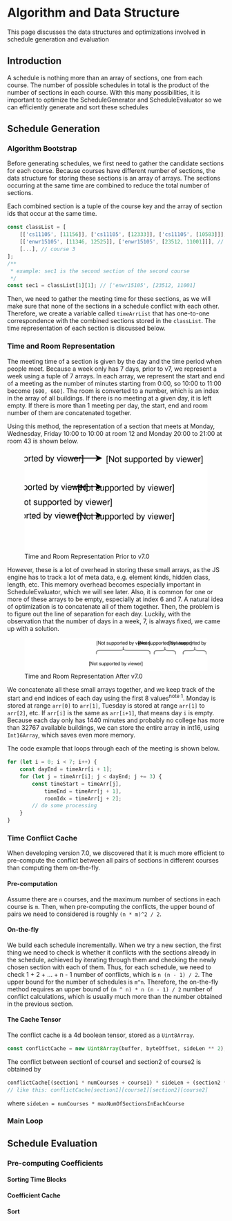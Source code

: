 # Algorithm and Data Structure

This page discusses the data structures and optimizations involved in schedule generation and evaluation

## Introduction

A schedule is nothing more than an array of sections, one from each course. The number of possible schedules in total is the product of the number of sections in each course. With this many possibilities, it is important to optimize the ScheduleGenerator and ScheduleEvaluator so we can efficiently generate and sort these schedules

## Schedule Generation

### Algorithm Bootstrap

Before generating schedules, we first need to gather the candidate sections for each course. Because courses have different number of sections, the data structure for storing these sections is an array of arrays. The sections occurring at the same time are combined to reduce the total number of sections.

Each combined section is a tuple of the course key and the array of section ids that occur at the same time.

```js
const classList = [
    [['cs11105', [11156]], ['cs11105', [12333]], ['cs11105', [10583]]], // course 1
    [['enwr15105', [11346, 12525]], ['enwr15105', [23512, 11001]]], // course 2
    [...], // course 3
];
/**
 * example: sec1 is the second section of the second course
 */
const sec1 = classList[1][1]; // ['enwr15105', [23512, 11001]
```

Then, we need to gather the meeting time for these sections, as we will make sure that none of the sections in a schedule conflict with each other. Therefore, we create a variable called `timeArrList` that has one-to-one correspondence with the combined sections stored in the `classList`. The time representation of each section is discussed below.

### Time and Room Representation

The meeting time of a section is given by the day and the time period when people meet. Because a week only has 7 days, prior to v7, we represent a week using a tuple of 7 arrays. In each array, we represent the start and end of a meeting as the number of minutes starting from 0:00, so 10:00 to 11:00 become `[600, 660]`. The room is converted to a number, which is an index in the array of all buildings. If there is no meeting at a given day, it is left empty. If there is more than 1 meeting per day, the start, end and room number of them are concatenated together.

Using this method, the representation of a section that meets at Monday, Wednesday, Friday 10:00 to 10:00 at room 12 and Monday 20:00 to 21:00 at room 43 is shown below.

<figure>
    <img src="./time_repr_old.svg">
    <figcaption>Time and Room Representation Prior to v7.0</figcaption>
</figure>

However, these is a lot of overhead in storing these small arrays, as the JS engine has to track a lot of meta data, e.g. element kinds, hidden class, length, etc. This memory overhead becomes especially important in ScheduleEvaluator, which we will see later. Also, it is common for one or more of these arrays to be empty, especially at index 6 and 7. A natural idea of optimization is to concatenate all of them together. Then, the problem is to figure out the line of separation for each day. Luckily, with the observation that the number of days in a week, 7, is always fixed, we came up with a solution.

<figure>
    <img src="./time_repr_new.svg">
    <figcaption>Time and Room Representation After v7.0</figcaption>
</figure>

We concatenate all these small arrays together, and we keep track of the start and end indices of each day using the first 8 values<sup>note 1</sup>. Monday is stored at range `arr[0]` to `arr[1]`, Tuesday is stored at range `arr[1]` to `arr[2]`, etc. If `arr[i]` is the same as `arr[i+1]`, that means day `i` is empty. Because each day only has 1440 minutes and probably no college has more than 32767 available buildings, we can store the entire array in int16, using `Int16Array`, which saves even more memory.

The code example that loops through each of the meeting is shown below.

```js
for (let i = 0; i < 7; i++) {
    const dayEnd = timeArr[i + 1];
    for (let j = timeArr[i]; j < dayEnd; j += 3) {
        const timeStart = timeArr[j],
            timeEnd = timeArr[j + 1],
            roomIdx = timeArr[j + 2];
        // do some processing
    }
}
```

### Time Conflict Cache

When developing version 7.0, we discovered that it is much more efficient to pre-compute the conflict between all pairs of sections in different courses than computing them on-the-fly.

#### Pre-computation

Assume there are `n` courses, and the maximum number of sections in each course is `m`. Then, when pre-computing the conflicts, the upper bound of pairs we need to considered is roughly `(n * m)^2 / 2`.

#### On-the-fly

We build each schedule incrementally. When we try a new section, the first thing we need to check is whether it conflicts with the sections already in the schedule, achieved by iterating through them and checking the newly chosen section with each of them. Thus, for each schedule, we need to check 1 + 2 + ... + n - 1 number of conflicts, which is `n (n - 1) / 2`. The upper bound for the number of schedules is `m^n`. Therefore, the on-the-fly method requires an upper bound of `(m ^ n) * n (n - 1) / 2` number of conflict calculations, which is usually much more than the number obtained in the previous section.

#### The Cache Tensor

The conflict cache is a 4d boolean tensor, stored as a `Uint8Array`.

```js
const conflictCache = new Uint8Array(buffer, byteOffset, sideLen ** 2);
```

The conflict between section1 of course1 and section2 of course2 is obtained by

```js
conflictCache[(section1 * numCourses + course1) * sideLen + (section2 * numCourses + course2)];
// like this: conflictCache[section1][course1][section2][course2]
```

where `sideLen = numCourses * maxNumOfSectionsInEachCourse`

### Main Loop

## Schedule Evaluation

### Pre-computing Coefficients

#### Sorting Time Blocks

#### Coefficient Cache

#### Sort
